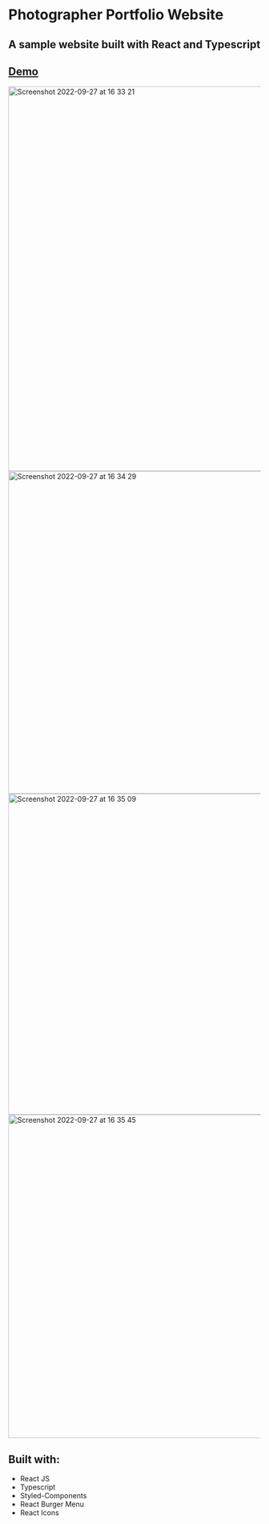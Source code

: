 # Photographer Portfolio Website

## A sample website built with React and Typescript

## [Demo](https://photographer-website-react-typescript.netlify.app/)

<img width="767" alt="Screenshot 2022-09-27 at 16 33 21" src="https://user-images.githubusercontent.com/46716968/192543547-324c7dda-6e6c-4f3d-b218-d199e93ef114.png">
<img width="643" alt="Screenshot 2022-09-27 at 16 34 29" src="https://user-images.githubusercontent.com/46716968/192543562-8beacb11-a0a3-4483-b73b-aae1458289c3.png">
<img width="640" alt="Screenshot 2022-09-27 at 16 35 09" src="https://user-images.githubusercontent.com/46716968/192543575-24050d18-5ccf-4db3-9c8d-e0a732bf350c.png">
<img width="645" alt="Screenshot 2022-09-27 at 16 35 45" src="https://user-images.githubusercontent.com/46716968/192543578-863088d7-c44e-4ce8-87ad-07490fe36eed.png">




## Built with:
- React JS
- Typescript
- Styled-Components
- React Burger Menu
- React Icons
